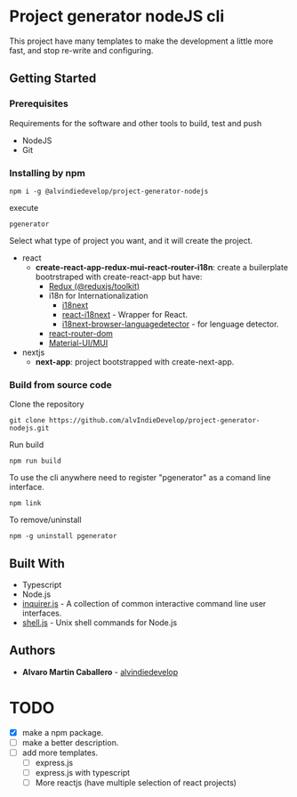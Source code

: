# Project generator nodeJS cli

This project have many templates to make the development a little more fast, and stop re-write and configuring.

## Getting Started

### Prerequisites

Requirements for the software and other tools to build, test and push

- NodeJS
- Git

### Installing by npm

    npm i -g @alvindiedevelop/project-generator-nodejs

execute

    pgenerator

Select what type of project you want, and it will create the project.

- react
  - **create-react-app-redux-mui-react-router-i18n**: create a builerplate bootrstraped with create-react-app but have:
    - [Redux (@reduxjs/toolkit)](https://redux-toolkit.js.org/)
    - i18n for Internationalization
      - [i18next](https://www.i18next.com/)
      - [react-i18next](https://react.i18next.com/) - Wrapper for React.
      - [i18next-browser-languagedetector](https://www.npmjs.com/package/i18next-browser-languagedetector) - for lenguage detector.
    - [react-router-dom](https://reactrouterdotcom.fly.dev/docs/en/v6/getting-started/installation)
    - [Material-UI/MUI](https://mui.com/)
- nextjs
  - **next-app**: project bootstrapped with create-next-app.

### Build from source code

Clone the repository

    git clone https://github.com/alvIndieDevelop/project-generator-nodejs.git

Run build

    npm run build

To use the cli anywhere need to register "pgenerator" as a comand line interface.

    npm link

To remove/uninstall

    npm -g uninstall pgenerator

## Built With

- Typescript
- Node.js
- [inquirer.js](https://www.npmjs.com/package/inquirer) - A collection of common interactive command line user interfaces.
- [shell.js](https://www.npmjs.com/package/shelljs) - Unix shell commands for Node.js

## Authors

- **Alvaro Martin Caballero** -
  [alvindiedevelop](https://github.com/alvindiedevelop)

# TODO

- [x] make a npm package.
- [ ] make a better description.
- [ ] add more templates.
  - [ ] express.js
  - [ ] express.js with typescript
  - [ ] More reactjs (have multiple selection of react projects)
